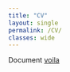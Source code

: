 ```yaml
---
title: "CV"
layout: single
permalink: /CV/
classes: wide
---
```

Document <a href="{{site.url}}_data/report.pdf">voila</a>

